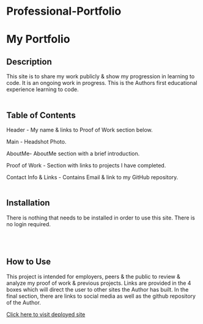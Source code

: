 # Professional-Portfolio
<h1>My Portfolio</h1>

<h2>Description</h2>
This site is to share my work publicly & show my progression in learning to code. It is an ongoing work in progress. This is the Authors first educational experience learning to code.
<br></br>
<h2>Table of Contents</h2>

  Header - My name & links to Proof of Work section below.

  Main - Headshot Photo.

  AboutMe- AboutMe section with a brief introduction.

  Proof of Work - Section with links to projects I have completed.
  <!-- will be added at a later time
  placeholders have been set -->
  Contact Info & Links - Contains Email & link to my GitHub repository.
<br></br>
<h2>Installation</h2>
There is nothing that needs to be installed in order to use this site. There is no login required.

<br></br>
<h2>How to Use</h2>
 This project is intended for employers, peers & the public to review & analyze my proof of work & previous projects. Links are provided in the 4 boxes which will direct the user to other sites the Author has built. 
 In the final section, there are links to social media as well as the github repository of the Author.

 [Click here to visit deployed site](https://lyman17.github.io/Professional-Portfolio/)

<br></br>


